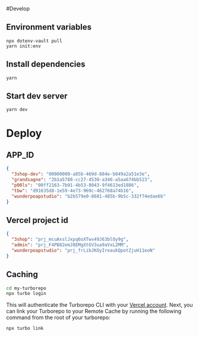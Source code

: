 #Develop

## Environment variables

```
npx dotenv-vault pull
yarn init:env
```

## Install dependencies

`yarn`

## Start dev server

`yarn dev`

# Deploy

## APP_ID

```json
{
  "3shop-dev": "00000000-a85b-469d-884e-b049a2a51e3e",
  "grandsagne": "2b1a5788-cc27-4530-a346-a5aa674bb523",
  "p00ls": "00ff2163-7b91-4b53-8043-9f4613ed1886",
  "tbw": "d91635d8-1e59-4e73-969c-462768a74b16",
  "wunderpoapstudio": "b2b579e0-8681-485b-9b5c-332f74edae6b"
}
```

## Vercel project id

```json
{
  "3shop": "prj_mcuAxslJxpq6oXTwv49J63blOy9g",
  "admin": "prj_F4PB82emJ8EMgXtGV3ua9aVxL2MM",
  "wunderpoapstudio": "prj_frLibJKOyIreaukQpotZjuH11eoN"
}
```

## Caching

```sh
cd my-turborepo
npx turbo login
```

This will authenticate the Turborepo CLI with your [Vercel account](https://vercel.com/docs/concepts/personal-accounts/overview).
Next, you can link your Turborepo to your Remote Cache by running the following command from the root of your turborepo:

```
npx turbo link
```
